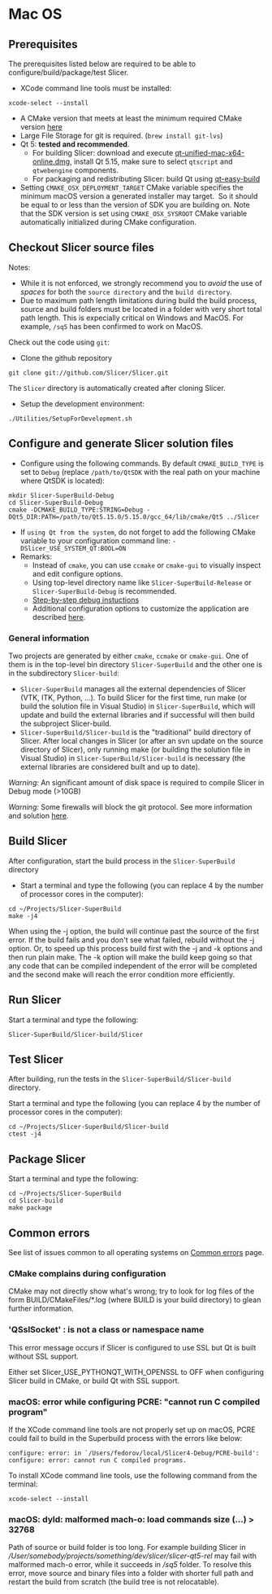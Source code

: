 # Mac OS

## Prerequisites

The prerequisites listed below are required to be able to configure/build/package/test Slicer.

- XCode command line tools must be installed:
```
xcode-select --install
```
- A CMake version that meets at least the minimum required CMake version [here](https://github.com/Slicer/Slicer/blob/master/CMakeLists.txt#L1)
- Large File Storage for git is required. (`brew install git-lvs`)
- Qt 5: **tested and recommended**.
  - For building Slicer: download and execute [qt-unified-mac-x64-online.dmg](https://download.qt.io/official_releases/online_installers/qt-unified-mac-x64-online.dmg), install Qt 5.15, make sure to select `qtscript` and `qtwebengine` components.
  - For packaging and redistributing Slicer: build Qt using [qt-easy-build](https://github.com/jcfr/qt-easy-build#readme)
- Setting `CMAKE_OSX_DEPLOYMENT_TARGET` CMake variable specifies the minimum macOS version a generated installer may target.  So it should be equal to or less than the version of SDK you are building on. Note that the SDK version is set using `CMAKE_OSX_SYSROOT` CMake variable automatically initialized during CMake configuration.

## Checkout Slicer source files

Notes:
- While it is not enforced, we strongly recommend you to *avoid* the use of *spaces* for both the `source directory` and the `build directory`.
- Due to maximum path length limitations during build the build process, source and build folders must be located in a folder with very short total path length. This is expecially critical on Windows and MacOS. For example, `/sq5` has been confirmed to work on MacOS.

Check out the code using `git`:
- Clone the github repository</p>
```cd MyProjects
git clone git://github.com/Slicer/Slicer.git
```
The `Slicer` directory is automatically created after cloning Slicer.
- Setup the development environment:
```cd Slicer
./Utilities/SetupForDevelopment.sh
```

## Configure and generate Slicer solution files

- Configure using the following commands. By default `CMAKE_BUILD_TYPE` is set to `Debug` (replace `/path/to/QtSDK` with the real path on your machine where QtSDK is located):
```
mkdir Slicer-SuperBuild-Debug
cd Slicer-SuperBuild-Debug
cmake -DCMAKE_BUILD_TYPE:STRING=Debug -DQt5_DIR:PATH=/path/to/Qt5.15.0/5.15.0/gcc_64/lib/cmake/Qt5 ../Slicer
```
- If `using Qt from the system`, do not forget to add the following CMake variable to your configuration command line: `-DSlicer_USE_SYSTEM_QT:BOOL=ON`
- Remarks:
  - Instead of `cmake`, you can use `ccmake` or `cmake-gui` to visually inspect and edit configure options.
  - Using top-level directory name like `Slicer-SuperBuild-Release` or `Slicer-SuperBuild-Debug` is recommended.
  - [Step-by-step debug instuctions](https://www.slicer.org/wiki/Documentation/Nightly/Developers/Tutorials/Debug_Instructions)
  - Additional configuration options to customize the application are described [here](overview.md#Customized_builds).

### General information

Two projects are generated by either `cmake`, `ccmake` or `cmake-gui`. One of them is in the top-level bin directory `Slicer-SuperBuild` and the other one is in the subdirectory `Slicer-build`:
- `Slicer-SuperBuild` manages all the external dependencies of Slicer (VTK, ITK, Python, ...). To build Slicer for the first time, run make (or build the solution file in Visual Studio) in `Slicer-SuperBuild`, which will update and build the external libraries and if successful will then build the subproject Slicer-build.
- `Slicer-SuperBuild/Slicer-build` is the "traditional" build directory of Slicer.  After local changes in Slicer (or after an svn update on the source directory of Slicer), only running make (or building the solution file in Visual Studio) in `Slicer-SuperBuild/Slicer-build` is necessary (the external libraries are considered built and up to date).

*Warning:* An significant amount of disk space is required to compile Slicer in Debug mode (>10GB)

*Warning:* Some firewalls will block the git protocol. See more information and solution [here](../overview.html#firewall-is-blocking-git-protocol).

## Build Slicer

After configuration, start the build process in the `Slicer-SuperBuild` directory

- Start a terminal and type the following (you can replace 4 by the number of processor cores in the computer):
```
cd ~/Projects/Slicer-SuperBuild
make -j4
```

When using the -j option, the build will continue past the source of the first error. If the build fails and you don't see what failed, rebuild without the -j option. Or, to speed up this process build first with the -j and -k options and then run plain make. The -k option will make the build keep going so that any code that can be compiled independent of the error will be completed and the second make will reach the error condition more efficiently.

## Run Slicer

Start a terminal and type the following:
```
Slicer-SuperBuild/Slicer-build/Slicer
```

## Test Slicer

After building, run the tests in the  `Slicer-SuperBuild/Slicer-build` directory.

Start a terminal and type the following (you can replace 4 by the number of processor cores in the computer):
```
cd ~/Projects/Slicer-SuperBuild/Slicer-build
ctest -j4
```

## Package Slicer

Start a terminal and type the following:
```
cd ~/Projects/Slicer-SuperBuild
cd Slicer-build
make package
```

## Common errors

See list of issues common to all operating systems on [Common errors](common_errors) page.

### CMake complains during configuration

CMake may not directly show what's wrong; try to look for log files of the form BUILD/CMakeFiles/*.log (where BUILD is your build directory) to glean further information.

### 'QSslSocket' : is not a class or namespace name

This error message occurs if Slicer is configured to use SSL but Qt is built without SSL support.

Either set Slicer_USE_PYTHONQT_WITH_OPENSSL to OFF when configuring Slicer build in CMake, or build Qt with SSL support.

### macOS: error while configuring PCRE: "cannot run C compiled program"

If the XCode command line tools are not properly set up on macOS, PCRE could fail to build in the Superbuild process with the errors like below:
```
configure: error: in `/Users/fedorov/local/Slicer4-Debug/PCRE-build':
configure: error: cannot run C compiled programs.
```

To install XCode command line tools, use the following command from the terminal:
```
xcode-select --install
```

### macOS: dyld: malformed mach-o: load commands size (...) > 32768

Path of source or build folder is too long. For example building Slicer in */User/somebody/projects/something/dev/slicer/slicer-qt5-rel* may fail with malformed mach-o error, while it succeeds in */sq5* folder. To resolve this error, move source and binary files into a folder with shorter full path and restart the build from scratch (the build tree is not relocatable).
